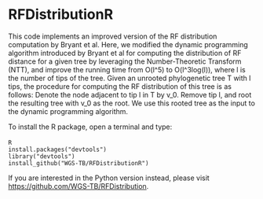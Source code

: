 # RFDistributionR
This code implements an improved version of the RF distribution computation by Bryant et al.
Here, we modified the dynamic programming algorithm introduced by Bryant et al for computing the distribution of RF distance 
for a given tree by leveraging the Number-Theoretic Transform (NTT), and improve the running time from O(l^5) to O(l^3log(l)), 
where l is the number of tips of the tree.
Given an unrooted phylogenetic tree T with l tips, the procedure for computing the RF distribution of this tree is as follows:
Denote the node adjacent to tip l in T by v_0. Remove tip l, and root the resulting tree with v_0 as the root. We use this 
rooted tree as the input to the dynamic programming algorithm.

To install the R package, open a terminal and type:<br><br>
`R`<br>
`install.packages("devtools")`<br>
`library("devtools")`<br>
`install_github("WGS-TB/RFDistributionR")`<br>

If you are interested in the Python version instead, please visit https://github.com/WGS-TB/RFDistribution.
